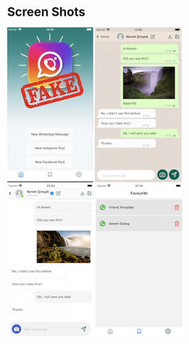 
# Screen Shots

![HomePage](./src/assets/images/screenshot_homepage.png)
![Whatsapp](./src/assets/images/screenshot_whatsapp.png)
![InstagramDM](./src/assets/images/screenshot_instagram_dm.png)
![Favourite](./src/assets/images/screenshot_favourite.png)
